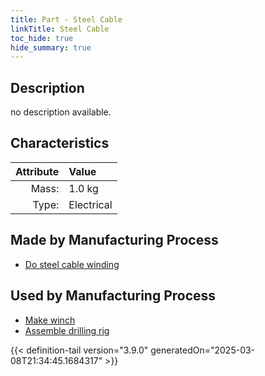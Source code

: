 ```yaml
---
title: Part - Steel Cable
linkTitle: Steel Cable
toc_hide: true
hide_summary: true
---
```

<!-- This is generated by the MarsSim HelpGenertor, do not edit. -->

## Description
no description available.

## Characteristics

| Attribute      | Value |
|--------:|:------|
|Mass:|1.0 kg|
|Type:|Electrical|

## Made by Manufacturing Process

- [Do steel cable winding](/docs/definitions/process/do-steel-cable-winding)

## Used by Manufacturing Process

- [Make winch](/docs/definitions/process/make-winch)
- [Assemble drilling rig](/docs/definitions/process/assemble-drilling-rig)



{{< definition-tail version="3.9.0" generatedOn="2025-03-08T21:34:45.1684317" >}}



